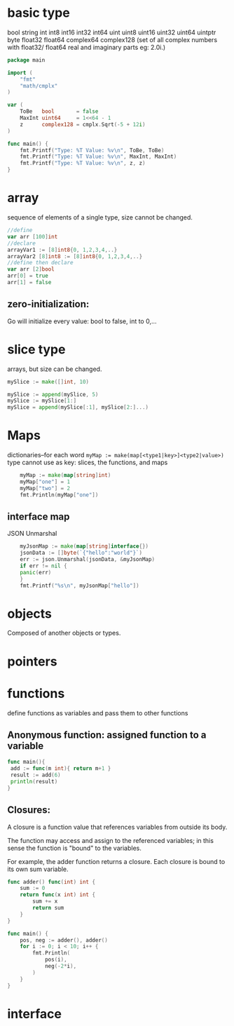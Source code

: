# basic type
bool
string
int  int8  int16  int32  int64
uint uint8 uint16 uint32 uint64 uintptr
byte
float32 float64
complex64 complex128 (set of all complex numbers with float32/ float64 real and imaginary parts eg: 2.0i.)

```go
package main

import (
	"fmt"
	"math/cmplx"
)

var (
	ToBe   bool       = false
	MaxInt uint64     = 1<<64 - 1
	z      complex128 = cmplx.Sqrt(-5 + 12i)
)

func main() {
	fmt.Printf("Type: %T Value: %v\n", ToBe, ToBe)
	fmt.Printf("Type: %T Value: %v\n", MaxInt, MaxInt)
	fmt.Printf("Type: %T Value: %v\n", z, z)
}
```
# array 
sequence of elements of a single type, size cannot be changed.
```go
//define
var arr [100]int
//declare
arrayVar1 := [8]int8{0, 1,2,3,4,..}
arrayVar2 [8]int8 := [8]int8{0, 1,2,3,4,..}
//define then declare
var arr [2]bool
arr[0] = true
arr[1] = false
```
## zero-initialization: 
Go will initialize every value: bool to false, int to 0,...

# slice type
arrays, but size can be changed.
```go
mySlice := make([]int, 10)

mySlice := append(mySlice, 5)
mySlice := mySlice[1:]
mySlice = append(mySlice[:1], mySlice[2:]...)
```
# Maps
dictionaries–for each word ```myMap := make(map[<type1|key>]<type2|value>)```  
type cannot use as key: slices, the functions, and maps
```go
	myMap := make(map[string]int)
	myMap["one"] = 1
	myMap["two"] = 2
	fmt.Println(myMap["one"])
```
## interface map
JSON Unmarshal
```go
	myJsonMap := make(map[string]interface{})
	jsonData := []byte(`{"hello":"world"}`)
	err := json.Unmarshal(jsonData, &myJsonMap)
	if err != nil {
	panic(err)
	}
	fmt.Printf("%s\n", myJsonMap["hello"])
```

# objects
Composed of another objects or types.

# pointers 

# functions 
define functions as variables and pass them to other functions
## Anonymous function: assigned function to a variable
```go
func main(){
 add := func(m int){ return m+1 }
 result := add(6)
 println(result)
}
```
## Closures:
A closure is a function value that references variables from outside its body. 

The function may access and assign to the referenced variables; 
in this sense the function is "bound" to the variables.

For example, the adder function returns a closure. Each closure is bound to its own sum variable.
```go
func adder() func(int) int {
	sum := 0
	return func(x int) int {
		sum += x
		return sum
	}
}

func main() {
	pos, neg := adder(), adder()
	for i := 0; i < 10; i++ {
		fmt.Println(
			pos(i),
			neg(-2*i),
		)
	}
}
```

# interface 